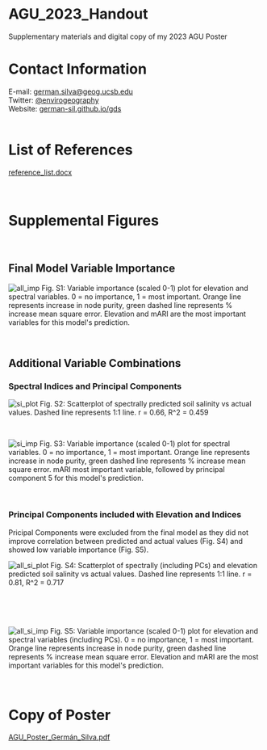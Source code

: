 # AGU_2023_Handout
Supplementary materials and digital copy of my 2023 AGU Poster
<br>

# Contact Information
E-mail: german.silva@geog.ucsb.edu <br>
Twitter: [@envirogeography](https://twitter.com/envirogeography?lang=en)  <br>
Website: [german-sil.github.io/gds](german-sil.github.io/gds) <br>
<br>

# List of References
[reference_list.docx](https://github.com/German-Sil/AGU_2023_Handout/files/13491945/reference_list.docx)

<br>

# Supplemental Figures
<br>

## Final Model Variable Importance

![all_imp](https://github.com/German-Sil/AGU_2023_Handout/assets/91705562/8407e055-aaf6-400c-895b-1afbbbbdc99a)
Fig. S1: Variable importance (scaled 0-1) plot for elevation and spectral variables. 0 = no importance, 1 = most important. Orange line represents increase in node purity, green dashed line represents % increase mean square error. Elevation and mARI are the most important variables for this model's prediction.

<br>

## Additional Variable Combinations

### Spectral Indices and Principal Components 
![si_plot](https://github.com/German-Sil/AGU_2023_Handout/assets/91705562/aa68247d-77ad-4e4f-8d7e-ddcecaad6be5)
Fig. S2: Scatterplot of spectrally predicted soil salinity vs actual values. Dashed line represents 1:1 line. r = 0.66, R^2 = 0.459


<br>

![si_imp](https://github.com/German-Sil/AGU_2023_Handout/assets/91705562/4748ba28-db96-4c6d-8d42-197c8a92c464)
Fig. S3: Variable importance (scaled 0-1) plot for spectral variables. 0 = no importance, 1 = most important. Orange line represents increase in node purity, green dashed line represents % increase mean square error. mARI most important variable, followed by principal component 5 for this model's prediction.

<br>

### Principal Components included with Elevation and Indices

Pricipal Components were excluded from the final model as they did not improve correlation between predicted and actual values (Fig. S4) and showed low variable importance (Fig. S5).

![all_si_plot](https://github.com/German-Sil/AGU_2023_Handout/assets/91705562/42c58309-27c2-4b3e-8b86-c319094f0416)
Fig. S4: Scatterplot of spectrally (including PCs) and elevation predicted soil salinity vs actual values. Dashed line represents 1:1 line. r = 0.81, R^2 = 0.717

<br>
<br>
<br>

![all_si_imp](https://github.com/German-Sil/AGU_2023_Handout/assets/91705562/7eb294e3-546b-49ea-a761-05bbcb7b2d9a)
Fig. S5: Variable importance (scaled 0-1) plot for elevation and spectral variables (including PCs). 0 = no importance, 1 = most important. Orange line represents increase in node purity, green dashed line represents % increase mean square error. Elevation and mARI are the most important variables for this model's prediction.
<br>
<br>
<br>

# Copy of Poster

[AGU_Poster_Germán_Silva.pdf](https://github.com/German-Sil/AGU_2023_Handout/files/13572555/AGU_Poster_German_Silva.pdf)



